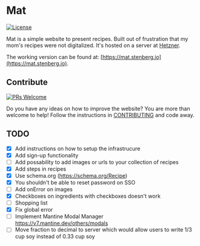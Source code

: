 # Mat

<a href="https://github.com/jayway/devolunch/blob/main/LICENSE.md"><img src="https://img.shields.io/npm/l/heroicons.svg" alt="License"></a>

Mat is a simple website to present recipes. Built out of frustration that my mom's recipes were not digitalized.
It's hosted on a server at [Hetzner](https://hetzner.com/).

The working version can be found at: [https://mat.stenberg.io](https://mat.stenberg.io).

## Contribute

<a href="https://github.com/jonasstenberg/matv2/pulls" target="_blank"><img src="https://img.shields.io/badge/PRs-welcome-brightgreen.svg" alt="PRs Welcome"></a>

Do you have any ideas on how to improve the website? You are more than welcome to help!
Follow the instructions in [CONTRIBUTING](./CONTRIBUTING.md) and code away.

## TODO

- [x] Add instructions on how to setup the infrastrucure
- [x] Add sign-up functionality
- [ ] Add possability to add images or urls to your collection of recipes
- [x] Add steps in recipes
- [x] Use schema.org (https://schema.org/Recipe)
- [x] You shouldn't be able to reset password on SSO
- [ ] Add onError on images
- [x] Checkboxes on ingredients with checkboxes doesn't work
- [ ] Shopping list
- [x] Fix global error
- [ ] Implement Mantine Modal Manager https://v7.mantine.dev/others/modals
- [ ] Move fraction to decimal to server which would allow users to write 1/3 cup soy instead of 0.33 cup soy
